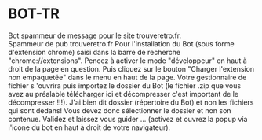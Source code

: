 # BOT-TR
Bot spammeur de message pour le site trouveretro.fr.
<br>
Spammeur de pub trouveretro.fr Pour l'installation du Bot (sous forme d'extension chrome) saisi dans la barre de recherche "chrome://extensions". Pencez à activer le mode "développeur" en haut à droit de la page en question. Puis cliquez sur le bouton "Charger l'extension non empaquetée" dans le menu en haut de la page. Votre gestionnaire de fichier s 'ouvrira puis importez le dossier du Bot (le fichier .zip que vous avez au préalable télécharger ici et décompresser c'est important de le décompresser !!!). J'ai bien dit dossier (répertoire du Bot) et non les fichiers qui sont dedans! Vous devez donc sélectionner le dossier et non son contenue. Validez et laissez vous guider ... (activez et ouvrez la popup via l'icone du bot en haut à droit de votre navigateur).
